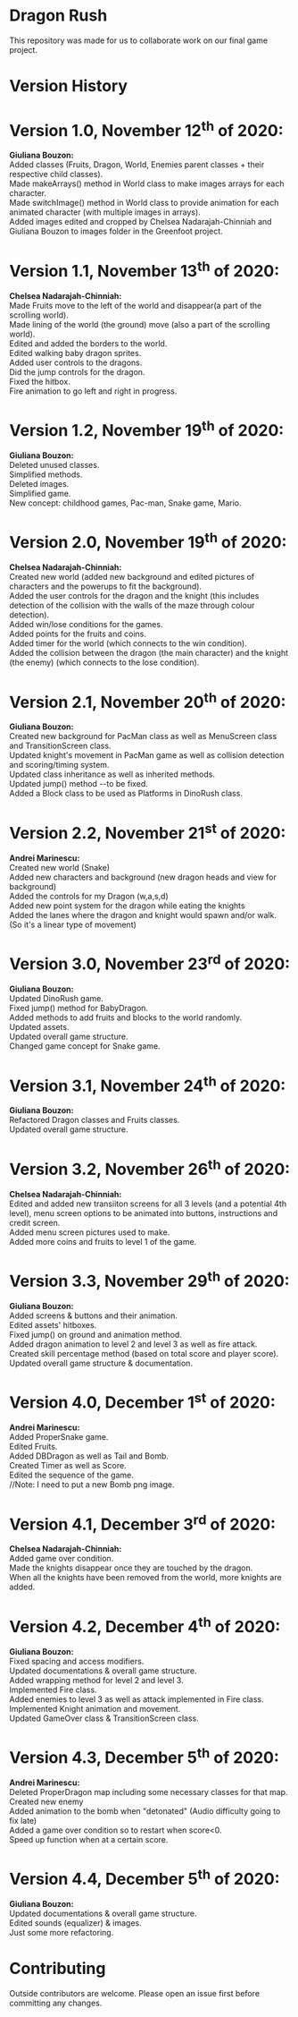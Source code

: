 # Dragon Rush
<p>This repository was made for us to collaborate work on our final game project.</p>
 
# Version History 

<h1> 
    <b>Version 1.0, November 12<sup>th</sup> of 2020:</b>
</h1>

<p>
	<strong>Giuliana Bouzon:</strong><br>
    Added classes (Fruits, Dragon, World, Enemies parent classes + their respective child classes).<br> 
    Made makeArrays() method in World class to make images arrays for each character.<br>
    Made switchImage() method in World class to provide animation for each animated character (with multiple images in arrays).<br>
    Added images edited and cropped by Chelsea Nadarajah-Chinniah and Giuliana Bouzon to images folder in the Greenfoot project.
</p>

<h1> 
    <b>Version 1.1, November 13<sup>th</sup> of 2020:</b>
</h1>

<p>
	<strong>Chelsea Nadarajah-Chinniah:</strong><br>
	Made Fruits move to the left of the world and disappear(a part of the scrolling world). <br>
	Made lining of the world (the ground) move (also a part of the scrolling world).<br>
	Edited and added the borders to the world.<br> 
	Edited walking baby dragon sprites. <br>
	Added user controls to the dragons. <br>
	Did the jump controls for the dragon. <br>
	Fixed the hitbox.<br>
	Fire animation to go left and right in progress.<br>
</p>
<h1> 
    <b>Version 1.2, November 19<sup>th</sup> of 2020:</b>
</h1>

<p>
	<strong>Giuliana Bouzon:</strong><br>
	Deleted unused classes.<br>
	Simplified methods.<br>
	Deleted images.<br>
	Simplified game.<br>
	New concept: childhood games, Pac-man, Snake game, Mario.<br>
</p>
<h1> 
    <b>Version 2.0, November 19<sup>th</sup> of 2020:</b>
</h1>

<p>
	<strong>Chelsea Nadarajah-Chinniah:</strong><br>
	Created new world (added new background and edited pictures of characters and the powerups to fit the background). <br>
	Added the user controls for the dragon and the knight (this includes detection of the collision with the walls of the maze through colour detection). <br>
	Added win/lose conditions for the games. <br>
	Added points for the fruits and coins. <br>
	Added timer for the world (which connects to the win condition). <br>
	Added the collision between the dragon (the main character) and the knight (the enemy) (which connects to the lose condition).<br>
</p>
<h1> 
    <b>Version 2.1, November 20<sup>th</sup> of 2020:</b>
</h1>

<p>
	<strong>Giuliana Bouzon:</strong><br>
	Created new background for PacMan class as well as MenuScreen class and TransitionScreen class. <br>
	Updated knight's movement in PacMan game as well as collision detection and scoring/timing system.<br>
	Updated class inheritance as well as inherited methods.<br>
	Updated jump() method --to be fixed.<br>
	Added a Block class to be used as Platforms in DinoRush class. <br>
</p>
<h1> 
    <b>Version 2.2, November 21<sup>st</sup> of 2020:</b>
</h1>

<p>
	<strong>Andrei Marinescu:</strong><br>
	Created new world (Snake)<br>
	Added new characters and background (new dragon heads and view for background)<br>
	Added the controls for my Dragon (w,a,s,d)<br>
	Added new point system for the dragon while eating the knights<br>
	Added the lanes where the dragon and knight would spawn and/or walk. (So it's a linear type of movement)<br>
</p>
<h1> 
    <b>Version 3.0, November 23<sup>rd</sup> of 2020:</b>
</h1>

<p>
	<strong>Giuliana Bouzon:</strong><br>
	Updated DinoRush game.<br>
	Fixed jump() method for BabyDragon.<br>
	Added methods to add fruits and blocks to the world randomly.<br>
	Updated assets.<br>
	Updated overall game structure.<br>
	Changed game concept for Snake game.<br>
</p>
<h1> 
    <b>Version 3.1, November 24<sup>th</sup> of 2020:</b>
</h1>

<p>
	<strong>Giuliana Bouzon:</strong><br>
	Refactored Dragon classes and Fruits classes.<br>
	Updated overall game structure. <br>
</p>
<h1> 
    <b>Version 3.2, November 26<sup>th</sup> of 2020:</b>
</h1>

<p>
	<strong>Chelsea Nadarajah-Chinniah:</strong><br>
	Edited and added new transiiton screens for all 3 levels (and a potential 4th level), menu screen options to be animated into buttons, instructions and credit screen.<br>
	Added menu screen pictures used to make.<br>
	Added more coins and fruits to level 1 of the game.<br>
</p>
<h1> 
    <b>Version 3.3, November 29<sup>th</sup> of 2020:</b>
</h1>

<p>
	<strong>Giuliana Bouzon:</strong><br>
	Added screens & buttons and their animation.<br>
	Edited assets' hitboxes.<br>
	Fixed jump() on ground and animation method.<br>
	Added dragon animation to level 2 and level 3 as well as fire attack.<br>
	Created skill percentage method (based on total score and player score). <br>
	Updated overall game structure & documentation.<br>

</p>
<h1> 
    <b>Version 4.0, December 1<sup>st</sup> of 2020:</b>
</h1>

<p>
	<strong>Andrei Marinescu:</strong><br>
	Added ProperSnake game.<br>
	Edited Fruits.<br>
	Added DBDragon as well as Tail and Bomb.<br>
	Created Timer as well as Score.<br>
	Edited the sequence of the game.<br>
	//Note: I need to put a new Bomb png image. <br>
</p>
<h1> 
    <b>Version 4.1, December 3<sup>rd</sup> of 2020:</b>
</h1>

<p>
	<strong>Chelsea Nadarajah-Chinniah:</strong><br>
	Added game over condition.<br>
	Made the knights disappear once they are touched by the dragon.<br>
	When all the knights have been removed from the world, more knights are added.<br>
</p>
<h1> 
    <b>Version 4.2, December 4<sup>th</sup> of 2020:</b>
</h1>

<p>
	<strong>Giuliana Bouzon:</strong><br>
	Fixed spacing and access modifiers.<br>
	Updated documentations & overall game structure.<br>
	Added wrapping method for level 2 and level 3.<br>
	Implemented Fire class.<br>
	Added enemies to level 3 as well as attack implemented in Fire class.<br>
	Implemented Knight animation and movement.<br>
	Updated GameOver class & TransitionScreen class.<br>
</p>
<h1> 
    <b>Version 4.3, December 5<sup>th</sup> of 2020:</b>
</h1>

<p>
	<strong>Andrei Marinescu:</strong><br>
	Deleted ProperDragon map including some necessary classes for that map.<br>
	Created new enemy <br>
	Added animation to the bomb when "detonated" (Audio difficulty going to fix late)<br>
	Added a game over condition so to restart when score<0.<br>
	Speed up function when at a certain score.<br>
</p>
<h1> 
    <b>Version 4.4, December 5<sup>th</sup> of 2020:</b>
</h1>

<p>
	<strong>Giuliana Bouzon:</strong><br>
	Updated documentations & overall game structure.<br>
	Edited sounds (equalizer) & images.<br>
	Just some more refactoring.<br>
</p>


# Contributing 

<p>
       Outside contributors are welcome. 
Please open an issue first before committing any changes.

</p>
